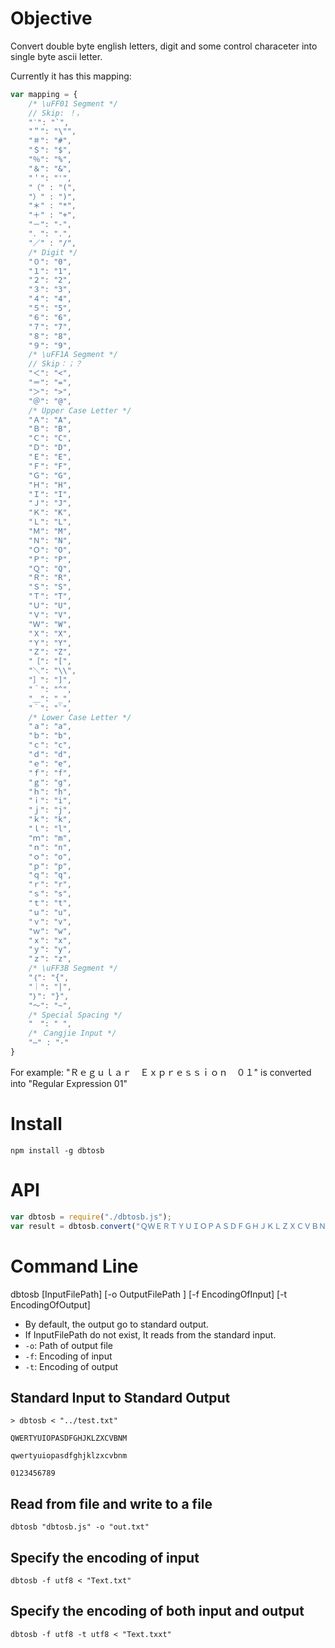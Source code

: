 # Objective
Convert double byte english letters, digit and some control characeter into single byte ascii letter.

Currently it has this mapping:
```js
var mapping = {
    /* \uFF01 Segment */
    // Skip: ！，
    "‵": "`",
    "＂": "\"",
    "＃": "#",
    "＄": "$",
    "％": "%",
    "＆": "&",
    "＇": "'",
    "（" : "(",
    "）" : ")",
    "＊" : "*",
    "＋" : "+",
    "－": "-",
    "．": ".",
    "／" : "/",
    /* Digit */
    "０": "0",
    "１": "1",
    "２": "2",
    "３": "3",
    "４": "4",
    "５": "5",
    "６": "6",
    "７": "7",
    "８": "8",
    "９": "9",
    /* \uFF1A Segment */
    // Skip：；？
    "＜": "<",    
    "＝": "=",    
    "＞": ">",    
    "＠": "@",    
    /* Upper Case Letter */
    "Ａ": "A",
    "Ｂ": "B",
    "Ｃ": "C",
    "Ｄ": "D",
    "Ｅ": "E",
    "Ｆ": "F",
    "Ｇ": "G",
    "Ｈ": "H",
    "Ｉ": "I",
    "Ｊ": "J",
    "Ｋ": "K",
    "Ｌ": "L",
    "Ｍ": "M",
    "Ｎ": "N",
    "Ｏ": "O",
    "Ｐ": "P",
    "Ｑ": "Q",
    "Ｒ": "R",
    "Ｓ": "S",
    "Ｔ": "T",
    "Ｕ": "U",
    "Ｖ": "V",
    "Ｗ": "W",
    "Ｘ": "X",
    "Ｙ": "Y",
    "Ｚ": "Z",
    "［": "[",
    "＼": "\\",
    "］": "]",
    "＾": "^",
    "＿": "_",
    "｀": "`",
    /* Lower Case Letter */
    "ａ": "a",
    "ｂ": "b",
    "ｃ": "c",
    "ｄ": "d",
    "ｅ": "e",
    "ｆ": "f",
    "ｇ": "g",
    "ｈ": "h",
    "ｉ": "i",
    "ｊ": "j",
    "ｋ": "k",
    "ｌ": "l",
    "ｍ": "m",
    "ｎ": "n",
    "ｏ": "o",
    "ｐ": "p",
    "ｑ": "q",
    "ｒ": "r",
    "ｓ": "s",
    "ｔ": "t",
    "ｕ": "u",
    "ｖ": "v",
    "ｗ": "w",
    "ｘ": "x",
    "ｙ": "y",
    "ｚ": "z",
    /* \uFF3B Segment */ 
    "｛": "{",
    "｜": "|",
    "｝": "}",
    "～": "~",
    /* Special Spacing */
    "　": " ",
    /* Ｃangjie Input */
    "—" : "-"
}
```

For example:
"Ｒｅｇｕｌａｒ　Ｅｘｐｒｅｓｓｉｏｎ　０１" is converted into
"Regular Expression 01"

# Install 

`npm install -g dbtosb`

# API

```js
var dbtosb = require("./dbtosb.js");
var result = dbtosb.convert("ＱＷＥＲＴＹＵＩＯＰＡＳＤＦＧＨＪＫＬＺＸＣＶＢＮＭ");
```

# Command Line

dbtosb [InputFilePath] [-o OutputFilePath ] [-f EncodingOfInput] [-t EncodingOfOutput]

- By default, the output go to standard output. 
- If InputFilePath do not exist, It reads from the standard input.
- `-o`: Path of output file
- `-f`: Encoding of input
- `-t`: Encoding of output

## Standard Input to Standard Output 
```
> dbtosb < "../test.txt"

QWERTYUIOPASDFGHJKLZXCVBNM

qwertyuiopasdfghjklzxcvbnm

0123456789
```

## Read from file and write to a file
`dbtosb "dbtosb.js" -o "out.txt"`

## Specify the encoding of input
`dbtosb -f utf8 < "Text.txt"`

## Specify the encoding of both input and output
`dbtosb -f utf8 -t utf8 < "Text.txxt"`
